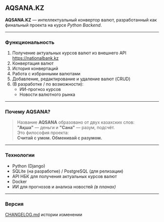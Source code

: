 ## AQSANA.KZ  

**AQSANA.KZ** — интеллектуальный конвертор валют, разработанный как финальный проекта на курсе *Python Backend*.  

---

### Функциональность
1. Получение актуальных курсов валют из внешнего API https://nationalbank.kz
2. Конвертация валют  
3. История конвертаций  
4. Работа с избранными валютами  
5. Добавление, редактирование и удаление валют (CRUD)  
6. (В разработке / по возможности):
   - ИИ-прогноз курсов
   - Новости валютного рынка
   
---

### Почему AQSANA?
> Название **AQSANA** образовано от двух казахских слов:  
> **"Ақша"** — деньги и **"Сана"** — разум, подсчёт.  
> Это философия проекта:  
> **Считай с умом. Обменивай с разумом.**

---

### Технологии
- Python (Django)
- SQLite (на разработке) / PostgreSQL (для релизации)
- API НБК для получения актуальных курсов валют
- Docker
- ИИ для прогнозов и анализа новостей *(в планах)*

---

### Версия
[CHANGELOG.md](./CHANGELOG.md) истории изменении